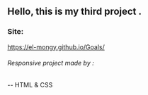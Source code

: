 ## Hello, this is my third project .

### Site:
https://el-mongy.github.io/Goals/
 
###### Responsive project made by :

-- HTML & CSS
